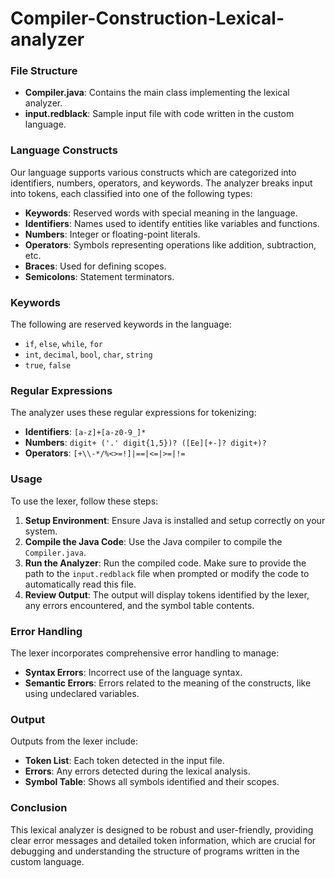 # Compiler-Construction-Lexical-analyzer

### File Structure
- **Compiler.java**: Contains the main class implementing the lexical analyzer.
- **input.redblack**: Sample input file with code written in the custom language.

### Language Constructs
Our language supports various constructs which are categorized into identifiers, numbers, operators, and keywords. The analyzer breaks input into tokens, each classified into one of the following types:
- **Keywords**: Reserved words with special meaning in the language.
- **Identifiers**: Names used to identify entities like variables and functions.
- **Numbers**: Integer or floating-point literals.
- **Operators**: Symbols representing operations like addition, subtraction, etc.
- **Braces**: Used for defining scopes.
- **Semicolons**: Statement terminators.

### Keywords
The following are reserved keywords in the language:
- `if`, `else`, `while`, `for`
- `int`, `decimal`, `bool`, `char`, `string`
- `true`, `false`

### Regular Expressions
The analyzer uses these regular expressions for tokenizing:
- **Identifiers**: `[a-z]+[a-z0-9_]*`
- **Numbers**: `digit+ ('.' digit{1,5})? ([Ee][+-]? digit+)?`
- **Operators**: `[+\\-*/%<>=!]|==|<=|>=|!=`

### Usage
To use the lexer, follow these steps:
1. **Setup Environment**: Ensure Java is installed and setup correctly on your system.
2. **Compile the Java Code**: Use the Java compiler to compile the `Compiler.java`.
3. **Run the Analyzer**: Run the compiled code. Make sure to provide the path to the `input.redblack` file when prompted or modify the code to automatically read this file.
4. **Review Output**: The output will display tokens identified by the lexer, any errors encountered, and the symbol table contents.

### Error Handling
The lexer incorporates comprehensive error handling to manage:
- **Syntax Errors**: Incorrect use of the language syntax.
- **Semantic Errors**: Errors related to the meaning of the constructs, like using undeclared variables.

### Output
Outputs from the lexer include:
- **Token List**: Each token detected in the input file.
- **Errors**: Any errors detected during the lexical analysis.
- **Symbol Table**: Shows all symbols identified and their scopes.

### Conclusion
This lexical analyzer is designed to be robust and user-friendly, providing clear error messages and detailed token information, which are crucial for debugging and understanding the structure of programs written in the custom language.
